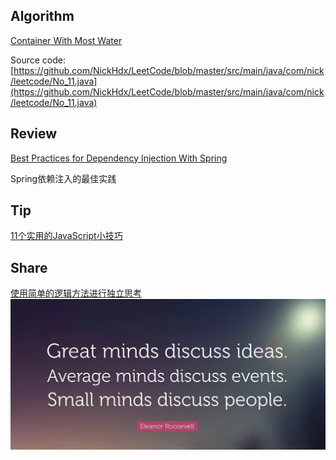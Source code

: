 ## Algorithm
[Container With Most Water](https://leetcode.com/problems/container-with-most-water/)

Source code: 
[https://github.com/NickHdx/LeetCode/blob/master/src/main/java/com/nick/leetcode/No_11.java](https://github.com/NickHdx/LeetCode/blob/master/src/main/java/com/nick/leetcode/No_11.java)
## Review
[Best Practices for Dependency Injection With Spring](https://dzone.com/articles/best-practices-for-dependency-injection-with-sprin)

Spring依赖注入的最佳实践

## Tip
[11个实用的JavaScript小技巧](https://medium.com/better-programming/11-extremely-useful-javascript-tips-4484429a5655)
## Share
[使用简单的逻辑方法进行独立思考](https://coolshell.cn/articles/20533.html)
![discuss](discuss.jpg)
